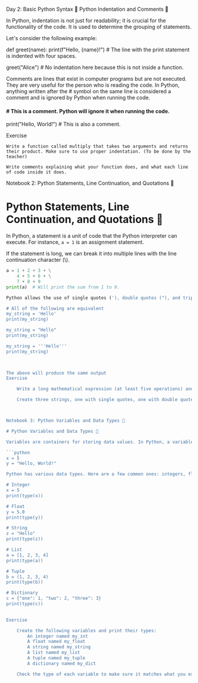 
Day 2: Basic Python Syntax 🐍
Python Indentation and Comments 💬

In Python, indentation is not just for readability; it is crucial for the functionality of the code. It is used to determine the grouping of statements.

Let's consider the following example:

def greet(name):
    print(f"Hello, {name}!")  # The line with the print statement is indented with four spaces.

greet("Alice")  # No indentation here because this is not inside a function.

Comments are lines that exist in computer programs but are not executed. They are very useful for the person who is reading the code. In Python, anything written after the # symbol on the same line is considered a comment and is ignored by Python when running the code.

#### # This is a comment. Python will ignore it when running the code.
print("Hello, World!")  # This is also a comment.

     
Exercise

    Write a function called multiply that takes two arguments and returns their product. Make sure to use proper indentation. (To be done by the teacher)

    Write comments explaining what your function does, and what each line of code inside it does.





Notebook 2: Python Statements, Line Continuation, and Quotations 📃

# Python Statements, Line Continuation, and Quotations 📃

In Python, a statement is a unit of code that the Python interpreter can execute. For instance, `a = 1` is an assignment statement. 

If the statement is long, we can break it into multiple lines with the line continuation character (\\).

```python
a = 1 + 2 + 3 + \
    4 + 5 + 6 + \
    7 + 8 + 9
print(a)  # Will print the sum from 1 to 9.

Python allows the use of single quotes ('), double quotes ("), and triple quotes (''' or """) to denote a string.

# All of the following are equivalent
my_string = 'Hello'
print(my_string)

my_string = "Hello"
print(my_string)

my_string = '''Hello'''
print(my_string)

     

The above will produce the same output
Exercise

    Write a long mathematical expression (at least five operations) and split it over multiple lines using the line continuation character (\\).

    Create three strings, one with single quotes, one with double quotes, and one with triple quotes. Make sure each string contains at least one apostrophe (').



Notebook 3: Python Variables and Data Types 🔢

# Python Variables and Data Types 🔢

Variables are containers for storing data values. In Python, a variable is created the moment you first assign a value to it.

```python
x = 5
y = "Hello, World!"

Python has various data types. Here are a few common ones: integers, float (real numbers), string (text), list (an ordered collection of items), tuple (an ordered, immutable collection of items), and dictionary (an unordered collection of data in a key:value pair form).

# Integer
x = 5
print(type(x))

# Float
y = 5.0
print(type(y))

# String
z = "Hello"
print(type(z))

# List
a = [1, 2, 3, 4]
print(type(a))

# Tuple
b = (1, 2, 3, 4)
print(type(b))

# Dictionary
c = {"one": 1, "two": 2, "three": 3}
print(type(c))

     
Exercise

    Create the following variables and print their types:
        An integer named my_int
        A float named my_float
        A string named my_string
        A list named my_list
        A tuple named my_tuple
        A dictionary named my_dict

    Check the type of each variable to make sure it matches what you expect.

